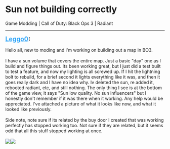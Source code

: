 # Sun not building correctly
Game Modding | Call of Duty: Black Ops 3 | Radiant

---
<strong style="font-size: 1.4em;"><span style="text-decoration: underline;text-decoration-color: #34a7f9;"><span style="color:#34a7f9;">Leggo0</span></span>:</strong>

<p>Hello all, new to moding and i&#39;m working on building out a map in BO3.<br /><br />I have a sun volume that covers the entire map. Just a basic &quot;day&quot; one as I build and figure things out. Its been working great, but I just did a test built to test a feature, and now my lighting is all screwed up. If I hit the lightning bolt to rebuild, for a brief second it lights everything like it was, and then it goes really dark and I have no idea why. Iv deleted the sun, re added it, rebooted radiant, etc, and still nothing. The only thing I see is at the bottom of the game view, it says &quot;Sun low quality. No sun influencers&quot; but I honestly don&#39;t remember if it was there when it working. Any help would be appreciated. I&#39;ve attached a picture of what it looks like now, and what it looked like previously.<br /><br />Side note, note sure if its related by the buy door I created that was working perfectly has stopped working too. Not sure if they are related, but it seems odd that all this stuff stopped working at once. <br /><br /><img style="max-width: 500px;" src="{{ '/wiki/threads/assets/a.1233.png' | relative_url }}"><img style="max-width: 500px;" src="{{ '/wiki/threads/assets/a.1234.png' | relative_url }}"></p>
